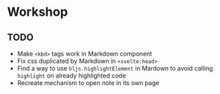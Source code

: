 # Workshop

## TODO

-   Make `<kbd>` tags work in Markdown component
-   Fix css duplicated by Markdown in `<svelte:head>`
-   Find a way to use `hljs.highlightElement` in Mardown to avoid calling `highlight` on already highlighted code
-   Recreate mechanism to open note in its own page
